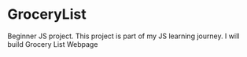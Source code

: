 # GroceryList
Beginner JS project. This project is part of my JS learning journey. I will build Grocery List Webpage
